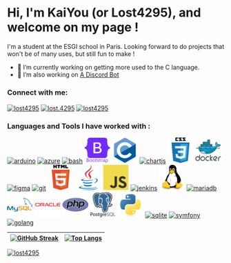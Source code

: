 # Hi, I'm KaiYou (or Lost4295), and welcome on my page !

I'm a student at the ESGI school in Paris. Looking forward to do projects that won't be of many uses, but still fun to make !

- 🔭 I’m currently working on getting more used to the C language. 
- 🔭 I’m also working on [A Discord Bot](https://github.com/Lost4295/discord-bot)

<h3 align="left">Connect with me:</h3>
<p align="left">
<a href="https://twitter.com/lost4295" target="blank"><img align="center" src="https://raw.githubusercontent.com/rahuldkjain/github-profile-readme-generator/master/src/images/icons/Social/twitter.svg" alt="lost4295" height="30" width="40" /></a>
<a href="https://instagram.com/lost.4295" target="blank"><img align="center" src="https://raw.githubusercontent.com/rahuldkjain/github-profile-readme-generator/master/src/images/icons/Social/instagram.svg" alt="lost.4295" height="30" width="40" /></a>
<a href="https://discordapp.com/users/349983254373466114" target="blank"><img align="center" src="https://github.com/Lost4295/Lost4295/assets/101065557/67136562-203e-42c6-8c91-469e9fe2f59c" alt="lost4295" height="40" width="40" /></a>
</p>

<h3 align="left">Languages and Tools I have worked with :</h3>
<p align="left">
 <a href="https://www.arduino.cc/" target="_blank" rel="noreferrer"><img src="https://cdn.worldvectorlogo.com/logos/arduino-1.svg" alt="arduino" width="60" height="60"/></a>
 <a href="https://azure.microsoft.com/en-in/" target="_blank" rel="noreferrer"><img src="https://www.vectorlogo.zone/logos/microsoft_azure/microsoft_azure-icon.svg" alt="azure" width="60" height="60"/></a>
 <a href="https://www.gnu.org/software/bash/" target="_blank" rel="noreferrer"><img src="https://www.vectorlogo.zone/logos/gnu_bash/gnu_bash-icon.svg" alt="bash" width="60" height="60"/></a>
 <a href="https://getbootstrap.com" target="_blank" rel="noreferrer"><img src="https://raw.githubusercontent.com/devicons/devicon/master/icons/bootstrap/bootstrap-plain-wordmark.svg" alt="bootstrap" width="60" height="60"/></a>
 <a href="https://www.cprogramming.com/" target="_blank" rel="noreferrer"><img src="https://raw.githubusercontent.com/devicons/devicon/master/icons/c/c-original.svg" alt="c" width="60" height="60"/></a>
 <a href="https://www.chartjs.org" target="_blank" rel="noreferrer"><img src="https://www.chartjs.org/media/logo-title.svg" alt="chartjs" width="60" height="60"/></a>
 <a href="https://www.w3schools.com/css/" target="_blank" rel="noreferrer"><img src="https://raw.githubusercontent.com/devicons/devicon/master/icons/css3/css3-original-wordmark.svg" alt="css3" width="60" height="60"/></a>
 <a href="https://www.docker.com/" target="_blank" rel="noreferrer"><img src="https://raw.githubusercontent.com/devicons/devicon/master/icons/docker/docker-original-wordmark.svg" alt="docker" width="60" height="60"/></a>
 <a href="https://www.figma.com/" target="_blank" rel="noreferrer"><img src="https://www.vectorlogo.zone/logos/figma/figma-icon.svg" alt="figma" width="60" height="60"/></a>
 <a href="https://git-scm.com/" target="_blank" rel="noreferrer"><img src="https://www.vectorlogo.zone/logos/git-scm/git-scm-icon.svg" alt="git" width="60" height="60"/></a>
 <a href="https://www.w3.org/html/" target="_blank" rel="noreferrer"><img src="https://raw.githubusercontent.com/devicons/devicon/master/icons/html5/html5-original-wordmark.svg" alt="html5" width="60" height="60"/></a>
 <a href="https://www.java.com" target="_blank" rel="noreferrer"><img src="https://raw.githubusercontent.com/devicons/devicon/master/icons/java/java-original.svg" alt="java" width="60" height="60"/></a>
 <a href="https://developer.mozilla.org/en-US/docs/Web/JavaScript" target="_blank" rel="noreferrer"><img src="https://raw.githubusercontent.com/devicons/devicon/master/icons/javascript/javascript-original.svg" alt="javascript" width="60" height="60"/></a>
 <a href="https://www.jenkins.io" target="_blank" rel="noreferrer"><img src="https://www.vectorlogo.zone/logos/jenkins/jenkins-icon.svg" alt="jenkins" width="60" height="60"/></a>
 <a href="https://www.linux.org/" target="_blank" rel="noreferrer"><img src="https://raw.githubusercontent.com/devicons/devicon/master/icons/linux/linux-original.svg" alt="linux" width="60" height="60"/></a>
 <a href="https://mariadb.org/" target="_blank" rel="noreferrer"><img src="https://www.vectorlogo.zone/logos/mariadb/mariadb-icon.svg" alt="mariadb" width="60" height="60"/></a>
 <a href="https://www.mysql.com/" target="_blank" rel="noreferrer"><img src="https://raw.githubusercontent.com/devicons/devicon/master/icons/mysql/mysql-original-wordmark.svg" alt="mysql" width="60" height="60"/></a>
 <a href="https://www.oracle.com/" target="_blank" rel="noreferrer"><img src="https://raw.githubusercontent.com/devicons/devicon/master/icons/oracle/oracle-original.svg" alt="oracle" width="60" height="60"/></a>
 <a href="https://www.php.net" target="_blank" rel="noreferrer"><img src="https://raw.githubusercontent.com/devicons/devicon/master/icons/php/php-original.svg" alt="php" width="60" height="60"/></a>
 <a href="https://www.postgresql.org" target="_blank" rel="noreferrer"><img src="https://raw.githubusercontent.com/devicons/devicon/master/icons/postgresql/postgresql-original-wordmark.svg" alt="postgresql" width="60" height="60"/></a>
 <a href="https://www.python.org" target="_blank" rel="noreferrer"><img src="https://raw.githubusercontent.com/devicons/devicon/master/icons/python/python-original.svg" alt="python" width="60" height="60"/></a>
 <a href="https://www.sqlite.org/" target="_blank" rel="noreferrer"><img src="https://www.vectorlogo.zone/logos/sqlite/sqlite-icon.svg" alt="sqlite" width="60" height="60"/></a>
 <a href="https://symfony.com" target="_blank" rel="noreferrer"><img src="https://symfony.com/logos/symfony_black_03.svg" alt="symfony" width="60" height="60"/></a>
 <a href="https://go.dev/"> <img src="https://encrypted-tbn0.gstatic.com/images?q=tbn:ANd9GcTUTc3wwVFk4RrsQHsAafyJYQOkKwrb7WSIiQ&s" alt="golang" width="60" height="60"/></a></p>

|[![GitHub Streak](https://github-readme-streak-stats.herokuapp.com?user=Lost4295&theme=gruvbox-duo&date_format=j%20M%5B%20Y%5D&mode=weekly)](https://git.io/streak-stats)|[![Top Langs](https://github-readme-stats.vercel.app/api/top-langs/?username=lost4295&layout=pie)](https://github.com/anuraghazra/github-readme-stats)|
|------------|:--------------:|

<p align="left"> <a href="https://github.com/ryo-ma/github-profile-trophy"><img src="https://github-profile-trophy.vercel.app/?username=lost4295" alt="lost4295" /></a> </p>


<!--
**Lost4295/Lost4295** is a ✨ _special_ ✨ repository because its `README.md` (this file) appears on your GitHub profile.

Here are some ideas to get you started:

- 🔭 I’m currently working on ...
- 🌱 I’m currently learning ...
- 👯 I’m looking to collaborate on ...
- 🤔 I’m looking for help with ...
- 💬 Ask me about ...
- 📫 How to reach me: ...
- 😄 Pronouns: ...
- ⚡ Fun fact: ...
-->
